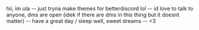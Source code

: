hii,
im ula 
-- just tryna make themes for betterdiscord lol
-- id love to talk to anyone, dms are open (idek if there are dms in this thing but it doesnt matter) 
-- have a great day / sleep well, sweet dreams
-- <3 

